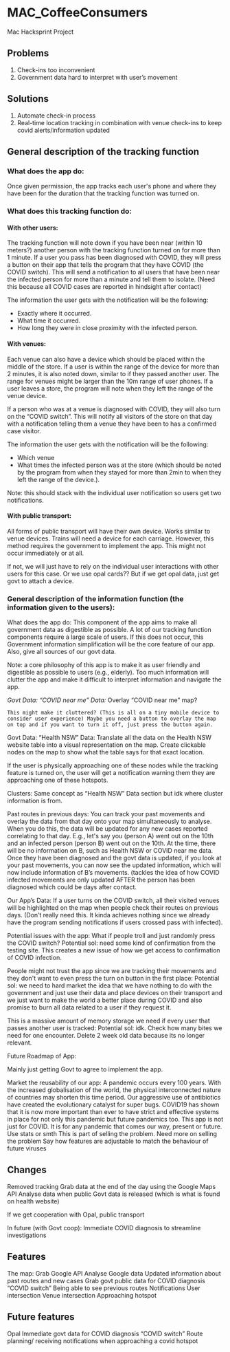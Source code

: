 # MAC_CoffeeConsumers
Mac Hacksprint Project


## Problems

1. Check-ins too inconvenient
2. Government data hard to interpret with user’s movement

## Solutions

1. Automate check-in process 
2. Real-time location tracking in combination with venue check-ins to keep covid alerts/information updated 

## General description of the tracking function

### What does the app do: 
Once given permission, the app tracks each user's phone and where they have been for the duration that the tracking function was turned on.

### What does this tracking function do:
#### With other users:
The tracking function will note down if you have been near (within 10 meters?) another person with the tracking function turned on for more than 1 minute. If a user you pass has been diagnosed with COVID, they will press a button on their app that tells the program that they have COVID (the COVID switch). This will send a notification to all users that have been near the infected person for more than a minute and tell them to isolate. (Need this because all COVID cases are reported in hindsight after contact)

The information the user gets with the notification will be the following: 
- Exactly where it occurred.
- What time it occurred.
- How long they were in close proximity with the infected person.

#### With venues:
Each venue can also have a device which should be placed within the middle of the store. If a user is within the range of the device for more than 2 minutes, it is also noted down, similar to if they passed another user. The range for venues might be larger than the 10m range of user phones. If a user leaves a store, the program will note when they left the range of the venue device.

If a person who was at a venue is diagnosed with COVID, they will also turn on the “COVID switch”. This will notify all visitors of the store on that day with a notification telling them a venue they have been to has a confirmed case visitor. 

The information the user gets with the notification will be the following: 
- Which venue
- What times the infected person was at the store (which should be noted by the program from when they stayed for more than 2min to when they left the range of the device.).

Note: this should stack with the individual user notification so users get two notifications.

#### With public transport:
All forms of public transport will have their own device. Works similar to venue devices. Trains will need a device for each carriage. However, this method requires the government to implement the app. This might not occur immediately or at all. 

If not, we will just have to rely on the individual user interactions with other users for this case. Or we use opal cards?? But if we get opal data, just get govt to attach a device.

### General description of the information function (the information given to the users):
What does the app do: This component of the app aims to make all government data as digestible as possible. A lot of our tracking function components require a large scale of users. If this does not occur, this Government information simplification will be the core feature of our app. Also, give all sources of our govt data.

Note: a core philosophy of this app is to make it as user friendly and digestible as possible to users (e.g., elderly). Too much information will clutter the app and make it difficult to interpret information and navigate the app.

<i>Govt Data: “COVID near me” Data:</i>
Overlay “COVID near me” map?

	This might make it cluttered? (This is all on a tiny mobile device to consider user experience) Maybe you need a button to overlay the map on top and if you want to turn it off, just press the button again.

Govt Data: “Health NSW” Data: 
Translate all the data on the Health NSW website table into a visual representation on the map.
Create clickable nodes on the map to show what the table says for that exact location.
	
If the user is physically approaching one of these nodes while the tracking feature is turned on, the user will get a notification warning them they are approaching one of these hotspots.

Clusters:
Same concept as “Health NSW” Data section but idk where cluster information is from.

Past routes in previous days:
You can track your past movements and overlay the data from that day onto your map simultaneously to analyse. When you do this, the data will be updated for any new cases reported correlating to that day. E.g., let's say you (person A) went out on the 10th and an infected person (person B) went out on the 10th. At the time, there will be no information on B, such as Health NSW or COVID near me data. Once they have been diagnosed and the govt data is updated, if you look at your past movements, you can now see the updated information, which will now include information of B’s movements. (tackles the idea of how COVID infected movements are only updated AFTER the person has been diagnosed which could be days after contact.

Our App’s Data: 
If a user turns on the COVID switch, all their visited venues will be highlighted on the map when people check their routes on previous days. (Don’t really need this. It kinda achieves nothing since we already have the program sending notifications if users crossed pass with infected).

Potential issues with the app:
What if people troll and just randomly press the COVID switch?
Potential sol: need some kind of confirmation from the testing site. This creates a new issue of how we get access to confirmation of COVID infection.

People might not trust the app since we are tracking their movements and they don't want to even press the turn on button in the first place:
Potential sol: we need to hard market the idea that we have nothing to do with the government and just use their data and place devices on their transport and we just want to make the world a better place during COVID and also promise to burn all data related to a user if they request it.

This is a massive amount of memory storage we need if every user that passes another user is tracked:
Potential sol: idk. Check how many bites we need for one encounter. Delete 2 week old data because its no longer relevant.

Future Roadmap of App:

Mainly just getting Govt to agree to implement the app.

Market the reusability of our app: A pandemic occurs every 100 years. With the increased globalisation of the world, the physical interconnected nature of countries may shorten this time period. Our aggressive use of antibiotics have created the evolutionary catalyst for super bugs.
COVID19 has shown that it is now more important than ever to have strict and effective systems in place for not only this pandemic but future pandemics too. This app is not just for COVID. It is for any pandemic that comes our way, present or future.
Use stats or smth
This is part of selling the problem. Need more on selling the problem
Say how features are adjustable to match the behaviour of future viruses

## Changes

Removed tracking 
Grab data at the end of the day using the Google Maps API
Analyse data when public Govt data is released (which is what is found on health website) 

If we get cooperation with Opal, public transport


In future (with Govt coop):
Immediate COVID diagnosis to streamline investigations


## Features

The map:
Grab Google API
Analyse Google data
Updated information about past routes and new cases
Grab govt public data for COVID diagnosis “COVID switch”
Being able to see previous routes
Notifications
User intersection
Venue intersection
Approaching hotspot

## Future features

Opal
Immediate govt data for COVID diagnosis “COVID switch”
Route planning/ receiving notifications when approaching a covid hotspot 






